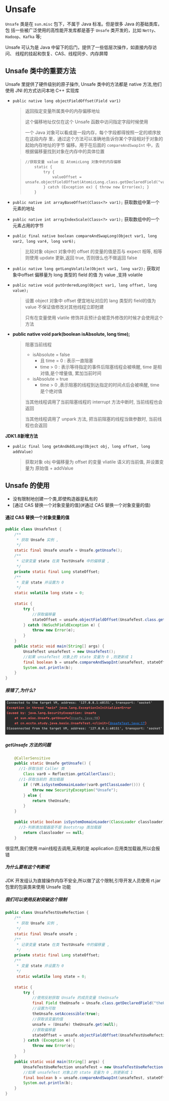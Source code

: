 # Unsafe

`Unsafe` 类是在 `sun.misc` 包下，不属于 Java 标准。但是很多 Java 的基础类库，包 括一些被广泛使用的高性能开发库都是基于 `Unsafe` 类开发的，比如 `Netty`、 `Hadoop`、`Kafka` 等;

Unsafe 可认为是 Java 中留下的后门，提供了一些低层次操作，如直接内存访问、 线程的挂起和恢复、CAS、线程同步、内存屏障

## Unsafe 类中的重要方法

Unsafe 里提供了硬件级别的原子操作, Unsafe 类中的方法都是 native 方法,他们使用 JNI 的方式访问本地 C++ 实现库

- `public native long objectFieldOffset(Field var1)`

  > 返回指定变量所属类中的内存偏移地址
  >
  > 这个偏移地址仅仅在这个 Unsafe 函数中访问指定字段时候使用
  >
  > 一个 Java 对象可以看成是一段内存，每个字段都得按照一定的顺序放在这段内存 里，通过这个方法可以准确地告诉你某个字段相对于对象的起始内存地址的字节 偏移。用于在后面的 `compareAndSwapInt` 中，去根据偏移量找到对象在内存中的具体位置

  > ```
  > //获取变量 value 在 AtomicLong 对象中的内存偏移
  >     static {
  >         try {
  >             valueOffset = unsafe.objectFieldOffset(AtomicLong.class.getDeclaredField("value"));
  >         } catch (Exception ex) { throw new Error(ex); }
  >     }
  > ```

- `public native int arrayBaseOffset(Class<?> var1);`  获取数组中第一个元素的地址

- `public native int arrayIndexScale(Class<?> var1);` 获取数组中的一个元素占用的字节

- `public final native boolean compareAndSwapLong(Object var1, long var2, long var4, long var6);`

  > 比较对象 object 对象中的 offset  的变量的值是否与 expect 相等, 相等则使用 update 更新,返回 true, 否则很么也不做返回 false

- `public native long getLongVolatile(Object var1, long var2);` 获取对象中offset 偏移量为 long 类型的 field 的值 为 value ,支持 volatile

- `public native void putOrderedLong(Object var1, long offset, long value);` 

  > 设置 object 对象中 offset 便宜地址对应的 lang 类型的 field的值为 value 不保证值修改对其他线程立即尅建
  >
  > 只有在变量使用 vlatile 修饰并且预计会被意外修改的时候才会使用这个方法

- **public native void park(boolean isAbsolute, long time);**

  > 阻塞当前线程
  >
  > - isAbsolute  = false 
  >   - 且 time = 0  : 表示一直阻塞
  >   - time > 0 : 表示等待指定的事件后阻塞线程会被唤醒, time 是相对值,是个增量值, 累加当前时间
  > - isAbsolute = true
  >   - time > 0 ,表示阻塞的线程到达指定的时间点后会被唤醒, time 是个绝对值
  >
  > 当其他线程调用了当前阻塞线程的 interrupt 方法中断时, 当前线程也会返回
  >
  > 当其他线程调用了 unpark 方法, 把当前阻塞的线程当做参数时, 当前线程也会返回

**JDK1.8新增方法**

- `public final long getAndAddLong(Object obj, long offset, long addValue) `

  > 获取对象 obj 中偏移量为 offset 的变量 vliatile 语义的当前值, 并设置变量为 原始值 + addValue

## Unsafe 的使用

- 没有限制地创建一个类,即使构造器是私有的
- [通过 CAS 替换一个对象变量的值](#通过 CAS 替换一个对象变量的值)

#### 通过 CAS 替换一个对象变量的值

```java
public class UnsafeTest {
    /**
     * 获取 Unsafe 实例 ,
     */
    static final Unsafe unsafe = Unsafe.getUnsafe();
    /**
     * 记录变量 state 在类 TestUnsafe 中的偏移量 ,
     */
    private static final Long stateOffset;
    /**
     * 变量 state 并设置为 0
     */
    static volatile long state = 0;

    static {
        try {
            //获取偏移量
            stateOffset = unsafe.objectFieldOffset(UnsafeTest.class.getDeclaredField("state"));
        } catch (NoSuchFieldException e) {
            throw new Error(e);
        }
    }
    public static void main(String[] args) {
        UnsafeTest unsafeTest = new UnsafeTest();
        //如果 unsafeTest 对象上的 state 变量为 0 ,则更新成 1
        final boolean b = unsafe.compareAndSwapInt(unsafeTest, stateOffset, 0, 1);
        System.out.println(b);
    }
}

```

##### 报错了,为什么?

![image-20200711151229360](../../../assets/image-20200711151229360.png)

##### getUnsafe 方法的问题

```java
    @CallerSensitive
    public static Unsafe getUnsafe() {
      //1-获取当前 Caller 类
        Class var0 = Reflection.getCallerClass();
      //1-获取当前的 类加载器
        if (!VM.isSystemDomainLoader(var0.getClassLoader())) {
            throw new SecurityException("Unsafe");
        } else {
            return theUnsafe;
        }
    }

    public static boolean isSystemDomainLoader(ClassLoader classloader) {
      //3-判断类加载器是不是 Bootstrap 类加载器
        return classloader == null;
    }
```

很显然,我们使用 main线程去调用,采用的是 application 应用类加载器,所以会报错

##### 为什么要有这个判断呢

JDK 开发组认为直接操作内存不安全,所以做了这个限制,引导开发人员使用 rt.jar 包里的包装类来使用 Unsafe 功能

##### 我们可以使用反射突破这个限制

```java
public class UnsafeTestUseRefection {
    /**
     * 获取 Unsafe 实例 ,
     */
    static final Unsafe unsafe ;
    /**
     * 记录变量 state 在类 TestUnsafe 中的偏移量 ,
     */
    private static final Long stateOffset;
    /**
     * 变量 state 并设置为 0
     */
     static volatile long state = 0;

    static {
        try {
            //使用反射获取 Unsafe 的成员变量 theUnsafe
            final Field theUnsafe = Unsafe.class.getDeclaredField("theUnsafe");
            //设置为可取
            theUnsafe.setAccessible(true);
            //获取该变量的值
            unsafe = (Unsafe) theUnsafe.get(null);
            //获取偏移量
            stateOffset = unsafe.objectFieldOffset(UnsafeTestUseRefection.class.getDeclaredField("state"));
        } catch (Exception e) {
            throw new Error(e);
        }
    }
    public static void main(String[] args) {
        UnsafeTestUseRefection unsafeTest = new UnsafeTestUseRefection();
        //如果 unsafeTest 对象上的 state 变量为 0 ,则更新成 1
        final boolean b = unsafe.compareAndSwapInt(unsafeTest, stateOffset, 0, 1);
        System.out.println(b);
    }
}
```

